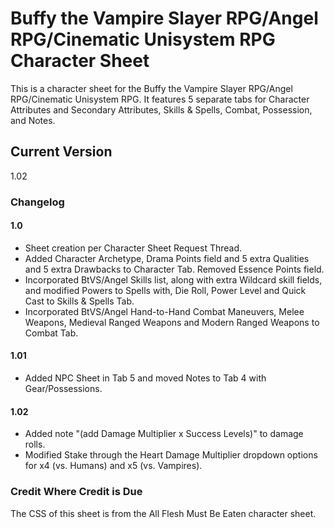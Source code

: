 # Buffy the Vampire Slayer RPG/Angel RPG/Cinematic Unisystem RPG Character Sheet

This is a character sheet for the Buffy the Vampire Slayer RPG/Angel RPG/Cinematic Unisystem RPG.  It features 5 separate tabs for Character Attributes and Secondary Attributes, Skills & Spells, Combat, Possession, and Notes.

## Current Version
1.02

### Changelog

#### 1.0
* Sheet creation per Character Sheet Request Thread.
* Added Character Archetype, Drama Points field and 5 extra Qualities and 5 extra Drawbacks to Character Tab. Removed Essence Points field.
* Incorporated BtVS/Angel Skills list, along with extra Wildcard skill fields, and modified Powers to Spells with, Die Roll, Power Level and Quick Cast to Skills & Spells Tab.
* Incorporated BtVS/Angel Hand-to-Hand Combat Maneuvers, Melee Weapons, Medieval Ranged Weapons and Modern Ranged Weapons to Combat Tab.

#### 1.01
* Added NPC Sheet in Tab 5 and moved Notes to Tab 4 with Gear/Possessions.

#### 1.02
* Added note "(add Damage Multiplier x Success Levels)" to damage rolls.
* Modified Stake through the Heart Damage Multiplier dropdown options for x4 (vs. Humans) and x5 (vs. Vampires).

### Credit Where Credit is Due
The CSS of this sheet is from the All Flesh Must Be Eaten character sheet.
